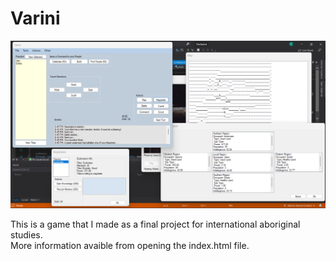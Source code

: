 # Varini
![screenshot of game](/ss.png?raw=true "Optional Title")

This is a game that I made as a final project for international aboriginal studies.\
More information avaible from opening the index.html file. 
